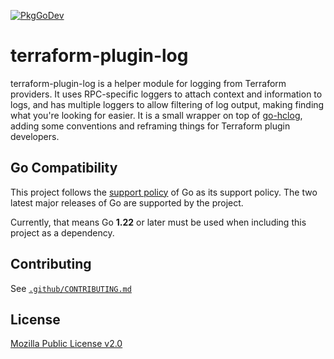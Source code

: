 [![PkgGoDev](https://pkg.go.dev/badge/github.com/hashicorp/terraform-plugin-log)](https://pkg.go.dev/github.com/hashicorp/terraform-plugin-log)

# terraform-plugin-log

terraform-plugin-log is a helper module for logging from Terraform providers. It uses RPC-specific loggers to attach context and information to logs, and has multiple loggers to allow filtering of log output, making finding what you're looking for easier. It is a small wrapper on top of [go-hclog](https://github.com/hashicorp/go-hclog), adding some conventions and reframing things for Terraform plugin developers.

## Go Compatibility

This project follows the [support policy](https://golang.org/doc/devel/release.html#policy) of Go as its support policy. The two latest major releases of Go are supported by the project.

Currently, that means Go **1.22** or later must be used when including this project as a dependency.

## Contributing

See [`.github/CONTRIBUTING.md`](https://github.com/hashicorp/terraform-plugin-log/blob/main/.github/CONTRIBUTING.md)

## License

[Mozilla Public License v2.0](https://github.com/hashicorp/terraform-plugin-log/blob/main/LICENSE)
